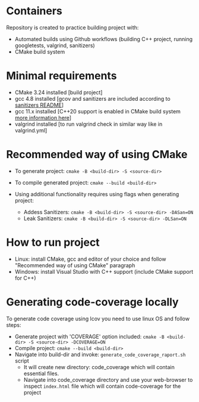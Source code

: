# Containers
Repository is created to practice building project with:
 - Automated builds using Github workflows (building C++ project, running googletests, valgrind, sanitizers)
 - CMake build system

# Minimal requirements
 - CMake 3.24 installed [build project]
 - gcc 4.8 installed [gcov and sanitizers are included according to [sanitizers README](https://github.com/google/sanitizers/wiki/AddressSanitizer)]
 - gcc 11.x installed [C++20 support is enabled in CMake build system [more information here](https://en.cppreference.com/w/cpp/compiler_support/20)]
 - valgrind installed [to run valgrind check in similar way like in valgrind.yml]

# Recommended way of using CMake
 - To generate project: ```cmake -B <build-dir> -S <source-dir>```
 - To compile generated project: ```cmake --build <build-dir>```
 
 - Using additional functionality requires using flags when generating project:
   - Addess Sanitizers: ```cmake -B <build-dir> -S <source-dir> -DASan=ON```
   - Leak Sanitizers: ```cmake -B <build-dir> -S <source-dir> -DLSan=ON```

# How to run project
 - Linux: install CMake, gcc and editor of your choice and follow "Recommended way of using CMake" paragraph
 - Windows: install Visual Studio with C++ support (include CMake support for C++)

# Generating code-coverage locally
To generate code coverage using lcov you need to use linux OS and follow steps:
 - Generate project with 'COVERAGE' option included: ```cmake -B <build-dir> -S <source-dir> -DCOVERAGE=ON```
 - Compile project: ```cmake --build <build-dir>```
 - Navigate into build-dir and invoke: ```generate_code_coverage_raport.sh``` script
   - It will create new directory: code_coverage which will contain essential files.
   - Navigate into code_coverage directory and use your web-browser to inspect ```index.html``` file which will contain
     code-coverage for the project
